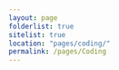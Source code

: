 ```yaml
---
layout: page
folderlist: true
sitelist: true
location: "pages/coding/"
permalink: /pages/Coding
---
```


